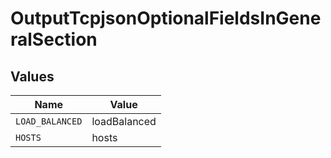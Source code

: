 # OutputTcpjsonOptionalFieldsInGeneralSection


## Values

| Name            | Value           |
| --------------- | --------------- |
| `LOAD_BALANCED` | loadBalanced    |
| `HOSTS`         | hosts           |